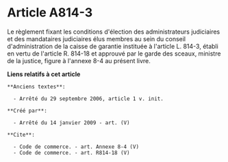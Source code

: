 # Article A814-3

Le règlement fixant les conditions d'élection des administrateurs judiciaires et des mandataires judiciaires élus membres au
sein du conseil d'administration de la caisse de garantie instituée à l'article L. 814-3, établi en vertu de l'article R.
814-18 et approuvé par le garde des sceaux, ministre de la justice, figure à l'annexe 8-4 au présent livre.

**Liens relatifs à cet article**

	**Anciens textes**:

	  - Arrêté du 29 septembre 2006, article 1 v. init.

	**Créé par**:

	  - Arrêté du 14 janvier 2009 - art. (V)

	**Cite**:

	  - Code de commerce. - art. Annexe 8-4 (V)
	  - Code de commerce. - art. R814-18 (V)
